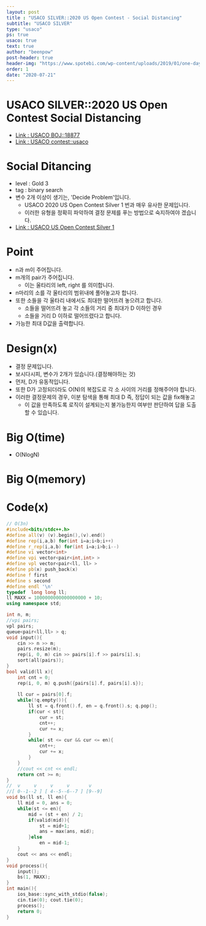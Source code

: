 ```yaml
---
layout: post
title : "USACO SILVER::2020 US Open Contest - Social Distancing"
subtitle: "USACO SILVER"
type: "usaco"
ps: true
usaco: true
text: true
author: "beenpow"
post-header: true
header-img: "https://www.spotebi.com/wp-content/uploads/2019/01/one-day-day-one-workout-motivation-spotebi.jpg"
order: 1
date: "2020-07-21"
---
```


# USACO SILVER::2020 US Open Contest Social Distancing
- [Link : USACO BOJ::18877](https://www.acmicpc.net/problem/18877)
- [Link : USACO contest::usaco](http://usaco.org/index.php?page=open20results)

# Social Ditancing

- level : Gold 3
- tag : binary search
- 변수 2개 이상이 생기는, 'Decide Problem'입니다.
  - USACO 2020 US Open Contest Silver 1 번과 매우 유사한 문제입니다.
  - 이러한 유형을 정확히 파악하여 결정 문제를 푸는 방법으로 숙지하여야 겠습니다.
- [Link : USACO US Open Contest Silver 1](https://beenpow.github.io/usaco/2020/08/14/usaco-boj-16766/)

# Point
- n과 m이 주어집니다.
- m개의 pair가 주어집니다.
  - 이는 울타리의 left, right 를 의미합니다.
- n마리의 소를 각 울타리의 범위내에 풀어놓고자 합니다.
- 또한 소들을 각 울타리 내에서도 최대한 떨어뜨려 놓으려고 합니다.
  - 소들을 떨어뜨려 놓고 각 소들의 거리 중 최대가 D 이하인 경우 
  - 소들을 거리 D 이하로 떨어뜨렸다고 합니다.
- 가능한 최대 D값을 출력합니다.

# Design(x)
- 결정 문제입니다.
- 보시다시피, 변수가 2개가 있습니다.(결정해야하는 것)
- 먼저, D가 유동적입니다.
- 또한 D가 고정되더라도 O(N)의 복잡도로 각 소 사이의 거리를 정해주어야 합니다.
- 이러한 결정문제의 경우, 이분 탐색을 통해 최대 D 즉, 정답이 되는 값을 fix해놓고
  - 이 값을 만족하도록 로직이 설계되는지 불가능한지 여부만 판단하여 답을 도출할 수 있습니다.

# Big O(time)
- O(NlogN)

# Big O(memory)

# Code(x)

```cpp
// O(3n)
#include<bits/stdc++.h>
#define all(v) (v).begin(),(v).end()
#define rep(i,a,b) for(int i=a;i<b;i++)
#define r_rep(i,a,b) for(int i=a;i>b;i--)
#define vi vector<int>
#define vpi vector<pair<int,int> >
#define vpl vector<pair<ll, ll> >
#define pb(x) push_back(x)
#define f first
#define s second
#define endl '\n'
typedef  long long ll;
ll MAXX = 1000000000000000000 + 10;
using namespace std;

int n, m;
//vpi pairs;
vpl pairs;
queue<pair<ll,ll> > q;
void input(){
	cin >> n >> m;
	pairs.resize(m);
	rep(i, 0, m) cin >> pairs[i].f >> pairs[i].s;
	sort(all(pairs));
}
bool valid(ll x){
	int cnt = 0;
	rep(i, 0, m) q.push({pairs[i].f, pairs[i].s});
	
	ll cur = pairs[0].f;
	while(!q.empty()){
		ll st = q.front().f, en = q.front().s; q.pop();
		if(cur < st){
			cur = st;
			cnt++;
			cur += x;
		}
		while( st <= cur && cur <= en){
			cnt++;
			cur += x;
		}
	}
	//cout << cnt << endl;
	return cnt >= n;
}
//  v     v     v     v       v
//[ 0--1--2 ] [ 4--5--6--7 ] [9--9]
void bs(ll st, ll en){
	ll mid = 0, ans = 0;
	while(st <= en){
		mid = (st + en) / 2;
		if(valid(mid)){
			st = mid+1;
			ans = max(ans, mid);
		}else
			en = mid-1;
	}
	cout << ans << endl;
}
void process(){
	input();
	bs(1, MAXX);
}
int main(){
    ios_base::sync_with_stdio(false);
    cin.tie(0); cout.tie(0);
    process();
    return 0;
}
```
